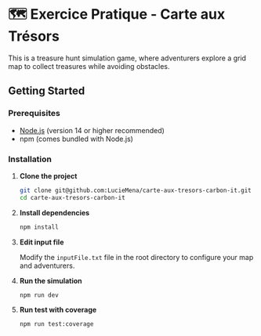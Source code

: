 # 🗺️ Exercice Pratique - Carte aux Trésors

This is a treasure hunt simulation game, where adventurers explore a grid map to collect treasures while avoiding obstacles.

## Getting Started

### Prerequisites

- [Node.js](https://nodejs.org/) (version 14 or higher recommended)
- npm (comes bundled with Node.js)

### Installation

1. **Clone the project**
    ```bash
   git clone git@github.com:LucieMena/carte-aux-tresors-carbon-it.git
   cd carte-aux-tresors-carbon-it
3. **Install dependencies**
    ```bash
   npm install
4. **Edit input file**
   
   Modify the `inputFile.txt` file in the root directory to configure your map and adventurers.
6. **Run the simulation**
    ```bash
   npm run dev
8. **Run test with coverage**
    ```bash
   npm run test:coverage
